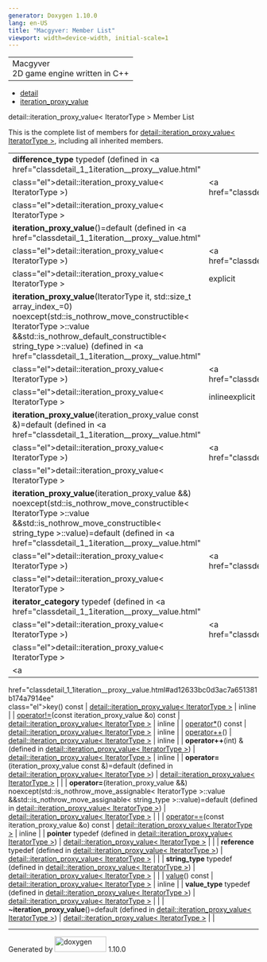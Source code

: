 ```yaml
---
generator: Doxygen 1.10.0
lang: en-US
title: "Macgyver: Member List"
viewport: width=device-width, initial-scale=1
---
```


<div id="top">

<div id="titlearea">

<table data-cellspacing="0" data-cellpadding="0">
<colgroup>
<col style="width: 100%" />
</colgroup>
<tbody>
<tr id="projectrow" class="odd">
<td id="projectalign"><div id="projectname">
Macgyver
</div>
<div id="projectbrief">
2D game engine written in C++
</div></td>
</tr>
</tbody>
</table>

</div>

<div id="main-nav">

</div>

<div id="nav-path" class="navpath">

- <a href="namespacedetail.html" class="el">detail</a>
- <a href="classdetail_1_1iteration__proxy__value.html"
  class="el">iteration_proxy_value</a>

</div>

</div>

<div class="header">

<div class="headertitle">

<div class="title">

detail::iteration_proxy_value\< IteratorType \> Member List

</div>

</div>

</div>

<div class="contents">

This is the complete list of members for
<a href="classdetail_1_1iteration__proxy__value.html"
class="el">detail::iteration_proxy_value&lt; IteratorType &gt;</a>,
including all inherited members.

|                                                                                                                                                                                                                                                                                 |                                                                    |                                                                        |
|---------------------------------------------------------------------------------------------------------------------------------------------------------------------------------------------------------------------------------------------------------------------------------|--------------------------------------------------------------------|------------------------------------------------------------------------|
| **difference_type** typedef (defined in <a href="classdetail_1_1iteration__proxy__value.html"                                                                                                                                                                                   
 class="el">detail::iteration_proxy_value&lt; IteratorType &gt;</a>)                                                                                                                                                                                                              | <a href="classdetail_1_1iteration__proxy__value.html"              
                                                                                                                                                                                                                                                                                   class="el">detail::iteration_proxy_value&lt; IteratorType &gt;</a>  |                                                                        |
| **iteration_proxy_value**()=default (defined in <a href="classdetail_1_1iteration__proxy__value.html"                                                                                                                                                                           
 class="el">detail::iteration_proxy_value&lt; IteratorType &gt;</a>)                                                                                                                                                                                                              | <a href="classdetail_1_1iteration__proxy__value.html"              
                                                                                                                                                                                                                                                                                   class="el">detail::iteration_proxy_value&lt; IteratorType &gt;</a>  | <span class="mlabel">explicit</span>                                   |
| **iteration_proxy_value**(IteratorType it, std::size_t array_index\_=0) noexcept(std::is_nothrow_move_constructible\< IteratorType \>::value &&std::is_nothrow_default_constructible\< string_type \>::value) (defined in <a href="classdetail_1_1iteration__proxy__value.html" 
 class="el">detail::iteration_proxy_value&lt; IteratorType &gt;</a>)                                                                                                                                                                                                              | <a href="classdetail_1_1iteration__proxy__value.html"              
                                                                                                                                                                                                                                                                                   class="el">detail::iteration_proxy_value&lt; IteratorType &gt;</a>  | <span class="mlabel">inline</span><span class="mlabel">explicit</span> |
| **iteration_proxy_value**(iteration_proxy_value const &)=default (defined in <a href="classdetail_1_1iteration__proxy__value.html"                                                                                                                                              
 class="el">detail::iteration_proxy_value&lt; IteratorType &gt;</a>)                                                                                                                                                                                                              | <a href="classdetail_1_1iteration__proxy__value.html"              
                                                                                                                                                                                                                                                                                   class="el">detail::iteration_proxy_value&lt; IteratorType &gt;</a>  |                                                                        |
| **iteration_proxy_value**(iteration_proxy_value &&) noexcept(std::is_nothrow_move_constructible\< IteratorType \>::value &&std::is_nothrow_move_constructible\< string_type \>::value)=default (defined in <a href="classdetail_1_1iteration__proxy__value.html"                
 class="el">detail::iteration_proxy_value&lt; IteratorType &gt;</a>)                                                                                                                                                                                                              | <a href="classdetail_1_1iteration__proxy__value.html"              
                                                                                                                                                                                                                                                                                   class="el">detail::iteration_proxy_value&lt; IteratorType &gt;</a>  |                                                                        |
| **iterator_category** typedef (defined in <a href="classdetail_1_1iteration__proxy__value.html"                                                                                                                                                                                 
 class="el">detail::iteration_proxy_value&lt; IteratorType &gt;</a>)                                                                                                                                                                                                              | <a href="classdetail_1_1iteration__proxy__value.html"              
                                                                                                                                                                                                                                                                                   class="el">detail::iteration_proxy_value&lt; IteratorType &gt;</a>  |                                                                        |
| <a                                                                                                                                                                                                                                                                              
 href="classdetail_1_1iteration__proxy__value.html#ad12633bc0d3ac7a651381b174a7914ee"                                                                                                                                                                                             
 class="el">key</a>() const                                                                                                                                                                                                                                                       | <a href="classdetail_1_1iteration__proxy__value.html"              
                                                                                                                                                                                                                                                                                   class="el">detail::iteration_proxy_value&lt; IteratorType &gt;</a>  | <span class="mlabel">inline</span>                                     |
| <a                                                                                                                                                                                                                                                                              
 href="classdetail_1_1iteration__proxy__value.html#a23745b98de19578adc4efb509e59be28"                                                                                                                                                                                             
 class="el">operator!=</a>(const iteration_proxy_value &o) const                                                                                                                                                                                                                  | <a href="classdetail_1_1iteration__proxy__value.html"              
                                                                                                                                                                                                                                                                                   class="el">detail::iteration_proxy_value&lt; IteratorType &gt;</a>  | <span class="mlabel">inline</span>                                     |
| <a                                                                                                                                                                                                                                                                              
 href="classdetail_1_1iteration__proxy__value.html#a54d22aec1f615a38697466817d7cc819"                                                                                                                                                                                             
 class="el">operator*</a>() const                                                                                                                                                                                                                                                 | <a href="classdetail_1_1iteration__proxy__value.html"              
                                                                                                                                                                                                                                                                                   class="el">detail::iteration_proxy_value&lt; IteratorType &gt;</a>  | <span class="mlabel">inline</span>                                     |
| <a                                                                                                                                                                                                                                                                              
 href="classdetail_1_1iteration__proxy__value.html#a52dffef3e0c58a6bcd5b8b9e6fcf4552"                                                                                                                                                                                             
 class="el">operator++</a>()                                                                                                                                                                                                                                                      | <a href="classdetail_1_1iteration__proxy__value.html"              
                                                                                                                                                                                                                                                                                   class="el">detail::iteration_proxy_value&lt; IteratorType &gt;</a>  | <span class="mlabel">inline</span>                                     |
| **operator++**(int) & (defined in <a href="classdetail_1_1iteration__proxy__value.html"                                                                                                                                                                                         
 class="el">detail::iteration_proxy_value&lt; IteratorType &gt;</a>)                                                                                                                                                                                                              | <a href="classdetail_1_1iteration__proxy__value.html"              
                                                                                                                                                                                                                                                                                   class="el">detail::iteration_proxy_value&lt; IteratorType &gt;</a>  | <span class="mlabel">inline</span>                                     |
| **operator=**(iteration_proxy_value const &)=default (defined in <a href="classdetail_1_1iteration__proxy__value.html"                                                                                                                                                          
 class="el">detail::iteration_proxy_value&lt; IteratorType &gt;</a>)                                                                                                                                                                                                              | <a href="classdetail_1_1iteration__proxy__value.html"              
                                                                                                                                                                                                                                                                                   class="el">detail::iteration_proxy_value&lt; IteratorType &gt;</a>  |                                                                        |
| **operator=**(iteration_proxy_value &&) noexcept(std::is_nothrow_move_assignable\< IteratorType \>::value &&std::is_nothrow_move_assignable\< string_type \>::value)=default (defined in <a href="classdetail_1_1iteration__proxy__value.html"                                  
 class="el">detail::iteration_proxy_value&lt; IteratorType &gt;</a>)                                                                                                                                                                                                              | <a href="classdetail_1_1iteration__proxy__value.html"              
                                                                                                                                                                                                                                                                                   class="el">detail::iteration_proxy_value&lt; IteratorType &gt;</a>  |                                                                        |
| <a                                                                                                                                                                                                                                                                              
 href="classdetail_1_1iteration__proxy__value.html#a139d22be442a277268cfb78bb4eef95d"                                                                                                                                                                                             
 class="el">operator==</a>(const iteration_proxy_value &o) const                                                                                                                                                                                                                  | <a href="classdetail_1_1iteration__proxy__value.html"              
                                                                                                                                                                                                                                                                                   class="el">detail::iteration_proxy_value&lt; IteratorType &gt;</a>  | <span class="mlabel">inline</span>                                     |
| **pointer** typedef (defined in <a href="classdetail_1_1iteration__proxy__value.html"                                                                                                                                                                                           
 class="el">detail::iteration_proxy_value&lt; IteratorType &gt;</a>)                                                                                                                                                                                                              | <a href="classdetail_1_1iteration__proxy__value.html"              
                                                                                                                                                                                                                                                                                   class="el">detail::iteration_proxy_value&lt; IteratorType &gt;</a>  |                                                                        |
| **reference** typedef (defined in <a href="classdetail_1_1iteration__proxy__value.html"                                                                                                                                                                                         
 class="el">detail::iteration_proxy_value&lt; IteratorType &gt;</a>)                                                                                                                                                                                                              | <a href="classdetail_1_1iteration__proxy__value.html"              
                                                                                                                                                                                                                                                                                   class="el">detail::iteration_proxy_value&lt; IteratorType &gt;</a>  |                                                                        |
| **string_type** typedef (defined in <a href="classdetail_1_1iteration__proxy__value.html"                                                                                                                                                                                       
 class="el">detail::iteration_proxy_value&lt; IteratorType &gt;</a>)                                                                                                                                                                                                              | <a href="classdetail_1_1iteration__proxy__value.html"              
                                                                                                                                                                                                                                                                                   class="el">detail::iteration_proxy_value&lt; IteratorType &gt;</a>  |                                                                        |
| <a                                                                                                                                                                                                                                                                              
 href="classdetail_1_1iteration__proxy__value.html#aac08993af9f4f0bf3d058b4beae36a45"                                                                                                                                                                                             
 class="el">value</a>() const                                                                                                                                                                                                                                                     | <a href="classdetail_1_1iteration__proxy__value.html"              
                                                                                                                                                                                                                                                                                   class="el">detail::iteration_proxy_value&lt; IteratorType &gt;</a>  | <span class="mlabel">inline</span>                                     |
| **value_type** typedef (defined in <a href="classdetail_1_1iteration__proxy__value.html"                                                                                                                                                                                        
 class="el">detail::iteration_proxy_value&lt; IteratorType &gt;</a>)                                                                                                                                                                                                              | <a href="classdetail_1_1iteration__proxy__value.html"              
                                                                                                                                                                                                                                                                                   class="el">detail::iteration_proxy_value&lt; IteratorType &gt;</a>  |                                                                        |
| **~iteration_proxy_value**()=default (defined in <a href="classdetail_1_1iteration__proxy__value.html"                                                                                                                                                                          
 class="el">detail::iteration_proxy_value&lt; IteratorType &gt;</a>)                                                                                                                                                                                                              | <a href="classdetail_1_1iteration__proxy__value.html"              
                                                                                                                                                                                                                                                                                   class="el">detail::iteration_proxy_value&lt; IteratorType &gt;</a>  |                                                                        |

</div>

------------------------------------------------------------------------

<span class="small">Generated
by [<img src="doxygen.svg" class="footer" width="104" height="31"
alt="doxygen" />](https://www.doxygen.org/index.html) 1.10.0</span>
